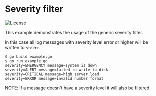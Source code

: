 # Severity filter

[![License](https://img.shields.io/badge/license-Apache%20License%202.0-blue.svg?style=flat)](https://raw.githubusercontent.com/steenzout/go-log/master/LICENSE)

This example demonstrates the usage of the generic severity filter.

In this case all log messages with severity level error or higher will be written to `stderr`.

```
$ go build example.go
$ go run example.go
severity=EMERGENCY message=system is down
severity=ALERT message=failed to write to disk
severity=CRITICAL message=high server load
severity=ERROR message=invalid number format
```

NOTE: if a message doesn't have a severity level it will also be filtered.
